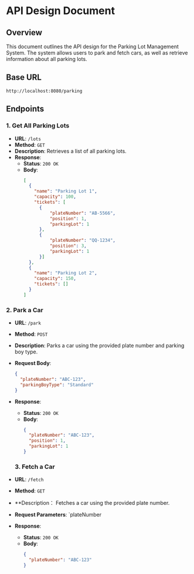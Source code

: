 # API Design Document

## Overview
This document outlines the API design for the Parking Lot Management System. The system allows users to park and fetch cars, as well as retrieve information about all parking lots.

## Base URL
`http://localhost:8080/parking`

## Endpoints

### 1. Get All Parking Lots
- **URL**: `/lots`
- **Method**: `GET`
- **Description**: Retrieves a list of all parking lots.
- **Response**:
    - **Status**: `200 OK`
    - **Body**:
      ```json
      [
        {
          "name": "Parking Lot 1",
          "capacity": 100,
          "tickets": [
            {
                "plateNumber": "AB-5566",
                "position": 1,
                "parkingLot": 1
            },
            {
                "plateNumber": "QQ-1234",
                "position": 3,
                "parkingLot": 1
            }]
        },
        {
          "name": "Parking Lot 2",
          "capacity": 150,
          "tickets": []
        }
      ]
      ```

### 2. Park a Car
- **URL**: `/park`
- **Method**: `POST`
- **Description**: Parks a car using the provided plate number and parking boy type.
- **Request Body**:
  ```json
  {
    "plateNumber": "ABC-123",
    "parkingBoyType": "Standard"
  }
- **Response**:
    - **Status**: `200 OK`
    - **Body**:
      ```json
      {
        "plateNumber": "ABC-123",
        "position": 1,
        "parkingLot": 1
      }
      ```

  ### 3. Fetch a Car
- **URL**: `/fetch`
- **Method**: `GET`
- **Description： Fetches a car using the provided plate number.
- **Request Parameters**: `plateNumber
- **Response**:
    - **Status**: `200 OK`
    - **Body**:
      ```json
      {
        "plateNumber": "ABC-123"
      }
      ```